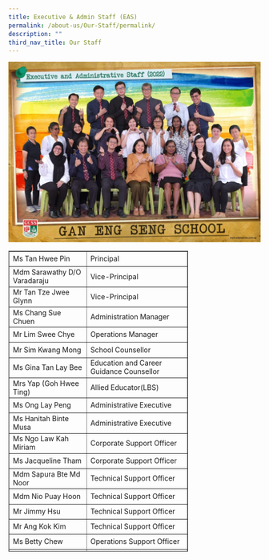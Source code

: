 ```yaml
---
title: Executive & Admin Staff (EAS)
permalink: /about-us/Our-Staff/permalink/
description: ""
third_nav_title: Our Staff
---
```

![Executive & Admin Staff (EAS)](/images/EAS-1024x731.jpeg)

<table style="width: 71.1669%; height: 600px;" border="1"><tbody><tr style="height: 24px;"><td style="width: 247px; text-align: left; height: 24px;">Ms Tan Hwee Pin</td><td style="width: 332px; text-align: left; height: 24px;">Principal</td></tr><tr style="height: 24px;"><td style="width: 247px; text-align: left; height: 24px;">Mdm Sarawathy D/O Varadaraju</td><td style="width: 332px; text-align: left; height: 24px;">Vice-Principal</td></tr><tr style="height: 24px;"><td style="width: 247px; text-align: left; height: 24px;">Mr Tan Tze Jwee Glynn</td><td style="width: 332px; text-align: left; height: 24px;">Vice-Principal</td></tr><tr style="height: 24px;"><td style="width: 247px; text-align: left; height: 24px;">Ms Chang Sue Chuen</td><td style="width: 332px; text-align: left; height: 24px;">Administration Manager</td></tr><tr style="height: 24px;"><td style="width: 247px; text-align: left; height: 24px;">Mr Lim Swee Chye</td><td style="width: 332px; text-align: left; height: 24px;">Operations Manager</td></tr><tr style="height: 24px;"><td style="width: 247px; text-align: left; height: 24px;">Mr Sim Kwang Mong</td><td style="width: 332px; text-align: left; height: 24px;">School Counsellor</td></tr><tr style="height: 24px;"><td style="width: 247px; text-align: left; height: 24px;">Ms Gina Tan Lay Bee</td><td style="width: 332px; text-align: left; height: 24px;">Education and Career Guidance Counsellor</td></tr><tr style="height: 24px;"><td style="width: 247px; text-align: left; height: 24px;">Mrs Yap (Goh Hwee Ting)</td><td style="width: 332px; text-align: left; height: 24px;">Allied Educator(LBS)</td></tr><tr style="height: 24px;"><td style="width: 247px; text-align: left; height: 24px;">Ms Ong Lay Peng</td><td style="width: 332px; text-align: left; height: 24px;">Administrative Executive</td></tr><tr style="height: 24px;"><td style="width: 247px; text-align: left; height: 24px;">Ms&nbsp;Hanitah Binte Musa</td><td style="width: 332px; text-align: left; height: 24px;">Administrative Executive</td></tr><tr style="height: 24px;"><td style="width: 247px; text-align: left; height: 24px;">Ms&nbsp;Ngo Law Kah Miriam</td><td style="width: 332px; text-align: left; height: 24px;">Corporate Support Officer</td></tr><tr style="height: 24px;"><td style="width: 247px; text-align: left; height: 24px;">Ms Jacqueline Tham</td><td style="width: 332px; text-align: left; height: 24px;">Corporate Support Officer</td></tr><tr style="height: 24px;"><td style="width: 247px; text-align: left; height: 24px;">Mdm Sapura Bte Md Noor</td><td style="width: 332px; text-align: left; height: 24px;">Technical Support Officer</td></tr><tr style="height: 24px;"><td style="width: 247px; text-align: left; height: 24px;">Mdm Nio Puay Hoon</td><td style="width: 332px; text-align: left; height: 24px;">Technical Support Officer</td></tr><tr style="height: 24px;"><td style="width: 247px; text-align: left; height: 24px;">Mr Jimmy Hsu</td><td style="width: 332px; text-align: left; height: 24px;">Technical Support Officer</td></tr><tr style="height: 24px;"><td style="width: 247px; text-align: left; height: 24px;">Mr Ang Kok Kim</td><td style="width: 332px; text-align: left; height: 24px;">Technical Support Officer</td></tr><tr style="height: 24px;"><td style="width: 247px; text-align: left; height: 24px;">Ms Betty Chew</td><td style="width: 332px; text-align: left; height: 24px;">Operations Support Officer</td></tr><tr style="height: 24px;"><td style="width: 247px; text-align: left; height: 24px;">Mdm Nirmala Devi</td><td style="width: 332px; text-align: left; height: 24px;">Operations Support Officer</td></tr><tr style="height: 24px;"><td style="width: 247px; text-align: left; height: 24px;">Ms Munah Bte Pardi</td><td style="width: 332px; text-align: left; height: 24px;">Operations Support Officer</td></tr><tr style="height: 24px;"><td style="width: 247px; text-align: left; height: 24px;">Ms Koh Ah Chuan</td><td style="width: 332px; text-align: left; height: 24px;">Operations Support Officer</td></tr><tr style="height: 24px;"><td style="width: 247px; text-align: left; height: 24px;">Mr Cheong Chee Khei</td><td style="width: 332px; text-align: left; height: 24px;">Operations Support Officer</td></tr><tr style="height: 24px;"><td style="width: 247px; text-align: left; height: 24px;">Mdm Vasanthi Manikam</td><td style="width: 332px; text-align: left; height: 24px;">Operations Support Officer</td></tr><tr style="height: 24px;"><td style="width: 247px; text-align: left; height: 24px;">Mr&nbsp;Soh Woon Peng</td><td style="width: 332px; text-align: left; height: 24px;">ICT Manager</td></tr><tr style="height: 24px;"><td style="width: 247px; text-align: left; height: 24px;">Mr Kelvin Yap</td><td style="width: 332px; text-align: left; height: 24px;">Desktop Engineer</td></tr><tr style="height: 24px;"><td style="width: 247px; text-align: left; height: 24px;">Mr Tan Kok Wei</td><td style="width: 332px; text-align: left; height: 24px;">Desktop Engineer</td></tr></tbody></table>